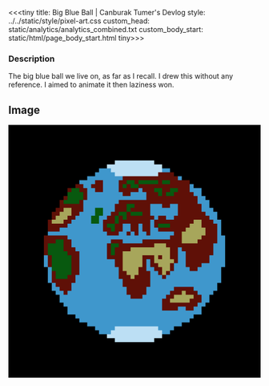 <<<tiny
title: Big Blue Ball | Canburak Tumer's Devlog
style: ../../static/style/pixel-art.css
custom_head: static/analytics/analytics_combined.txt
custom_body_start: static/html/page_body_start.html
tiny>>>

### Description
The big blue ball we live on, as far as I recall. I drew this without any reference. I aimed to animate it then laziness won.

## Image
![art](../../static/pixel-art/World.gif)